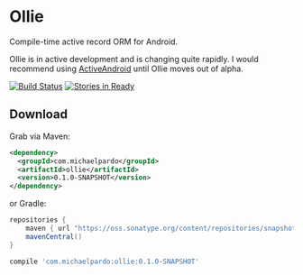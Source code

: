 Ollie
=====

Compile-time active record ORM for Android.

Ollie is in active development and is changing quite rapidly. I would recommend using  [ActiveAndroid](https://github.com/pardom/ActiveAndroid) until Ollie moves out of alpha.

[![Build Status](https://travis-ci.org/pardom/ollie.svg?branch=master)](https://travis-ci.org/pardom/ollie)
[![Stories in Ready](https://badge.waffle.io/pardom/ollie.png)](http://waffle.io/pardom/ollie)  

Download
--------

Grab via Maven:
```xml
<dependency>
  <groupId>com.michaelpardo</groupId>
  <artifactId>ollie</artifactId>
  <version>0.1.0-SNAPSHOT</version>
</dependency>
```
or Gradle:
```groovy
repositories {
    maven { url "https://oss.sonatype.org/content/repositories/snapshots/" }
    mavenCentral()
}

compile 'com.michaelpardo:ollie:0.1.0-SNAPSHOT'
```
